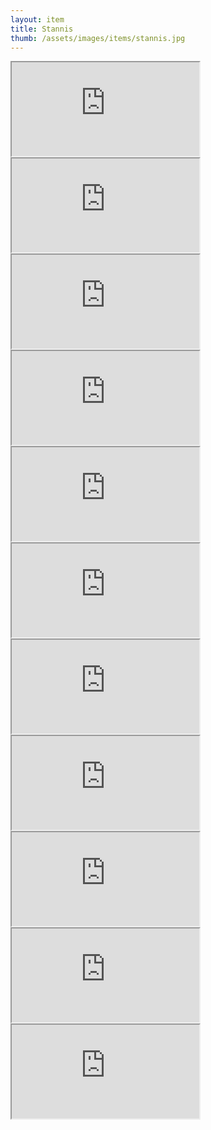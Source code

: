 ```yaml
---
layout: item
title: Stannis
thumb: /assets/images/items/stannis.jpg
---
```

<iframe onload="" src="http://magic-items.herokuapp.com/item/embed/1"></iframe>
<iframe onload="" src="http://magic-items.herokuapp.com/item/embed/57"></iframe>
<iframe onload="" src="http://magic-items.herokuapp.com/item/embed/77"></iframe>

<iframe onload="" src="http://magic-items.herokuapp.com/item/embed/3"></iframe>
<iframe onload="" src="http://magic-items.herokuapp.com/item/embed/9"></iframe>
<iframe onload="" src="http://magic-items.herokuapp.com/item/embed/17"></iframe>
<iframe onload="" src="http://magic-items.herokuapp.com/item/embed/40"></iframe>
<iframe onload="" src="http://magic-items.herokuapp.com/item/embed/55"></iframe>
<iframe onload="" src="http://magic-items.herokuapp.com/item/embed/62"></iframe>
<iframe onload="" src="http://magic-items.herokuapp.com/item/embed/65"></iframe>
<iframe onload="" src="http://magic-items.herokuapp.com/item/embed/66"></iframe>
